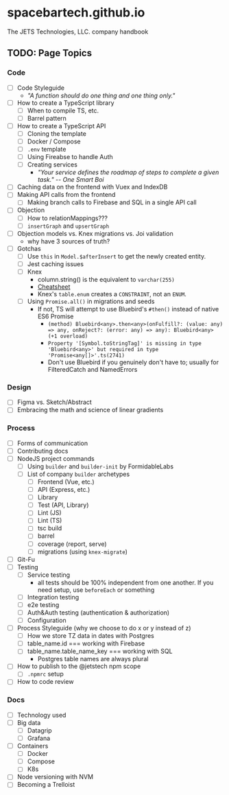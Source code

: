 # spacebartech.github.io
The JETS Technologies, LLC. company handbook


## TODO: Page Topics

### Code

- [ ] Code Styleguide
  - _"A function should do one thing and one thing only."_
- [ ] How to create a TypeScript library
  - [ ] When to compile TS, etc.
  - [ ] Barrel pattern
- [ ] How to create a TypeScript API
  - [ ] Cloning the template
  - [ ] Docker / Compose
  - [ ] `.env` template
  - [ ] Using Fireabse to handle Auth
  - [ ] Creating services
    - _"Your service defines the roadmap of steps to complete a given task." -- One Smart Boi_
- [ ] Caching data on the frontend with Vuex and IndexDB
- [ ] Making API calls from the frontend
  - [ ] Making branch calls to Firebase and SQL in a single API call
- [ ] Objection
  - [ ] How to relationMappings???
  - [ ] `insertGraph` and `upsertGraph`
- [ ] Objection models vs. Knex migrations vs. Joi validation
  - why have 3 sources of truth?
- [ ] Gotchas
  - [ ] Use `this` in `Model.$afterInsert` to get the newly created entity.
  - [ ] Jest caching issues
  - [ ] Knex
    - column.string() is the equivalent to `varchar(255)`
    - [Cheatsheet](https://devhints.io/knex)
    - Knex's `table.enum` creates a `CONSTRAINT`, not an `ENUM`.
  - [ ] Using `Promise.all()` in migrations and seeds
    - If not, TS will attempt to use Bluebird's `#then()` instead of native ES6 Promise
      - `(method) Bluebird<any>.then<any>(onFulfill?: (value: any) => any, onReject?: (error: any) => any): Bluebird<any> (+1 overload)`
      - `Property '[Symbol.toStringTag]' is missing in type 'Bluebird<any>' but required in type 'Promise<any[]>'.ts(2741)`
      - Don't use Bluebird if you genuinely don't have to; usually for FilteredCatch and NamedErrors

### Design

- [ ] Figma vs. Sketch/Abstract
- [ ] Embracing the math and science of linear gradients

### Process

- [ ] Forms of communication
- [ ] Contributing docs
- [ ] NodeJS project commands
  - [ ] Using `builder` and `builder-init` by FormidableLabs
  - [ ] List of company `builder` archetypes
    - [ ] Frontend (Vue, etc.)
    - [ ] API (Express, etc.)
    - [ ] Library
    - [ ] Test (API, Library)
    - [ ] Lint (JS)
    - [ ] Lint (TS)
    - [ ] tsc build
    - [ ] barrel
    - [ ] coverage (report, serve)
    - [ ] migrations (using `knex-migrate`)
- [ ] Git-Fu
- [ ] Testing
  - [ ] Service testing
    - all tests should be 100% independent from one another. If you need setup, use `beforeEach` or something
  - [ ] Integration testing
  - [ ] e2e testing
  - [ ] Auth&Auth testing (authentication & authorization)
  - [ ] Configuration
- [ ] Process Styleguide (why we choose to do x or y instead of z)
  - [ ] How we store TZ data in dates with Postgres
  - [ ] table_name.id === working with Firebase
  - [ ] table_name.table_name_key === working with SQL
    - Postgres table names are always plural
- [ ] How to publish to the @jetstech npm scope
  - [ ] `.npmrc` setup
- [ ] How to code review

### Docs

- [ ] Technology used
- [ ] Big data
  - [ ] Datagrip
  - [ ] Grafana
- [ ] Containers
  - [ ] Docker
  - [ ] Compose
  - [ ] K8s
- [ ] Node versioning with NVM
- [ ] Becoming a Trelloist
